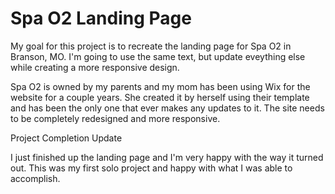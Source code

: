 # Spa O2 Landing Page

My goal for this project is to recreate the landing page for Spa O2 in Branson, MO. I'm going to use the same text, but update eveything else while creating a more responsive design.

Spa O2 is owned by my parents and my mom has been using Wix for the website for a couple years. She created it by herself using their template and has been the only one that ever makes any updates to it. The site needs to be completely redesigned and more responsive.

Project Completion Update

I just finished up the landing page and I'm very happy with the way it turned out. This was my first solo project and happy with what I was able to accomplish.

